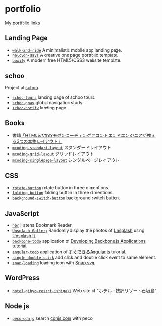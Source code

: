 # portfolio
My portfolio links

## Landing Page
 - [`walk-and-ride`](https://github.com/shgtkshruch/walk-and-ride) A minimalistic mobile app landing page.
 - [`halcyon-days`](https://github.com/shgtkshruch/halcyon-days) A creative one page portfolio template.
 - [`boxify`](https://github.com/shgtkshruch/boxify) A modern free HTML5/CSS3 website template.

## schoo
Project at [schoo](https://schoo.jp/).
 - [`schoo-tours`](https://github.com/shgtkshruch/schoo-tours) landing page of schoo tours.
 - [`schoo-gnav`](https://github.com/shgtkshruch/schoo-gnav) global navigation study.
 - [`schoo-notify`](https://github.com/shgtkshruch/schoo-notify) landing page.

## Books
 - 書籍[「HTML5/CSS3モダンコーディングフロントエンドエンジニアが教える3つの本格レイアウト」](http://www.shoeisha.co.jp/book/detail/9784798141572)
  - [`mcoding-standard-layout`](https://github.com/shgtkshruch/mcoding-standard-layout) スタンダードレイアウト
  - [`mcoding-grid-layout`](https://github.com/shgtkshruch/mcoding-grid-layout) グリッドレイアウト
  - [`mcoding-singlepage-layout`](https://github.com/shgtkshruch/mcoding-singlepage-layout) シングルページレイアウト

## CSS
- [`rotate-button`](https://github.com/shgtkshruch/rotate-button) rotate button in three dimentions.
- [`folding-button`](https://github.com/shgtkshruch/folding-button) folding button in three dimentions.
- [`background-switch-button`](https://github.com/shgtkshruch/background-switch-button) background switch button.

## JavaScript
 - [`hbr`](https://github.com/shgtkshruch/hbr) Hatena Bookmark Reader
 - [`Unsplash Gallery`](https://github.com/shgtkshruch/unsplash-gallery) Randomly display the photos of [Unsplash](https://unsplash.com/) using [Unsplash It](https://unsplash.it/).
 - [`backbone-todo`](https://github.com/shgtkshruch/backbone-todo) application of [Developing Backbone.js Applications](http://shop.oreilly.com/product/0636920025344.do) tutorial.
 - [`angular-todo`](https://github.com/shgtkshruch/angular-todo) application of [すぐできるAngular.js](http://8th713.github.io/LearnAngularJS/#/) tutorial.
 - [`single-double-click`](https://github.com/shgtkshruch/single-double-click) add click and double click event to same element.
 - [`snap-loading`](https://github.com/shgtkshruch/snap-loading) loading icon with [Snap.svg](http://snapsvg.io/).

## WordPress
 - [`hotel-gihyo-resort-ishigaki`](https://github.com/shgtkshruch/hotel-gihyo-resort-ishigaki) Web site of "ホテル・技評リゾート石垣島".
 
## Node.js
 - [`peco-cdnjs`](https://github.com/shgtkshruch/peco-cdnjs) search [cdnjs.com](https://cdnjs.com/) with peco. 
